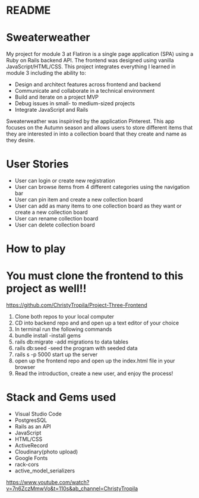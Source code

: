 # README

# Sweaterweather
My project for module 3 at Flatiron is a single page application (SPA) using a Ruby on Rails backend API. The frontend was designed using vanilla JavaScript/HTML/CSS.
This project integrates everything I learned in module 3 including the ability to: 

 * Design and architect features across frontend and backend
 * Communicate and collaborate in a technical environment
 * Build and iterate on a project MVP
 * Debug issues in small- to medium-sized projects
 * Integrate JavaScript and Rails


Sweaterweather was inspirired by the application Pinterest. This app focuses on the Autumn season and allows users to store different items that they are interested in into a collection board that they create and name as they desire. 

# User Stories

* User can login or create new registration
* User can browse items from 4 different categories using the navigation bar
* User can pin item and create a new collection board
* User can add as many items to one collection board as they want or create a new collection board
* User can rename collection board
* User can delete collection board

# How to play
# You must clone the frontend to this project as well!!
https://github.com/ChristyTropila/Project-Three-Frontend

1) Clone both repos to your local computer
2) CD into backend repo and and open up a text editor of your choice
3) In terminal run the following commands
4) bundle install  -install gems
5) rails db:migrate -add migrations to data tables
6) rails db:seed -seed the program with seeded data
7) rails s -p 5000 start up the server
8) open up the frontend repo and open up the index.html file in your browser
9) Read the introduction, create a new user, and enjoy the process!



# Stack and Gems used

* Visual Studio Code
* PostgresSQL
* Rails as an API
* JavaScript
* HTML/CSS
* ActiveRecord
* Cloudinary(photo upload)
* Google Fonts
* rack-cors
* active_model_serializers


https://www.youtube.com/watch?v=7n6ZczMmwVo&t=110s&ab_channel=ChristyTropila

